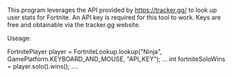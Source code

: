 This program leverages the API provided by https://tracker.gg/ to look up user stats for Fortnite.
An API key is required for this tool to work. Keys are free and obtainable via the tracker.gg website.

Useage:

FortnitePlayer player = FortniteLookup.lookup("Ninja", GamePlatform.KEYBOARD_AND_MOUSE, "API_KEY");
...
int fortniteSoloWins = player.solo().wins();
....
